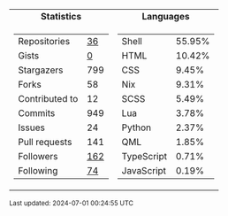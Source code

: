
<table>
  <tr align="center">
    <td><b>Statistics</b></td>
    <td><b>Languages</b></td>
  </tr>
  <tr valign="top">
    <td>
      <table>
        <tr><td>Repositories</td><td><a href="https://github.com/Ruixi-rebirth?tab=repositories">36</a></td></tr>
        <tr><td>Gists</td><td><a href="https://gist.github.com/Ruixi-rebirth">0</a></td></tr>
        <tr><td>Stargazers</td><td>799</td></tr>
        <tr><td>Forks</td><td>58</td></tr>
        <tr><td>Contributed to</td><td>12</td></tr>
        <tr><td>Commits</td><td>949</td></tr>
        <tr><td>Issues</td><td>24</td></tr>
        <tr><td>Pull requests</td><td>141</td></tr>
        <tr><td>Followers</td><td><a href="https://github.com/Ruixi-rebirth?tab=followers">162</a></td></tr>
        <tr><td>Following</td><td><a href="https://github.com/Ruixi-rebirth?tab=following">74</a></td></tr>
      </table>
    </td>
    <td>
      <table>
        <tr><td>Shell</td><td>55.95%</td></tr>
<tr><td>HTML</td><td>10.42%</td></tr>
<tr><td>CSS</td><td>9.45%</td></tr>
<tr><td>Nix</td><td>9.31%</td></tr>
<tr><td>SCSS</td><td>5.49%</td></tr>
<tr><td>Lua</td><td>3.78%</td></tr>
<tr><td>Python</td><td>2.37%</td></tr>
<tr><td>QML</td><td>1.85%</td></tr>
<tr><td>TypeScript</td><td>0.71%</td></tr>
<tr><td>JavaScript</td><td>0.19%</td></tr>
      </table>
    </td>
  </tr>
</table>

<sub>Last updated: 2024-07-01 00:24:55 UTC</sub>
